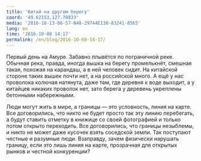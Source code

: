 ```yaml
---
title: 'Китай на другом берегу'
coord: '49.62153,127.78833'
media: '2016-10-13-06-57-N48-29744E130-83241-8565'
lang: en
time: '2016-10-08 14:17'
permalink: /en/blog/2016-10-08-14-17/
---
```


Первый день на Амуре. Забавно плывётся по пограничной реке. Обычная река, правда, иногда вышка на берегу промелькнёт, смешная такая, похожая на карандаш, а в ней человек сидит. На китайской стороне таких вышек почти нет, а на российской много. А ещё у нас проволока колючая натянута, даже там, где деревня к воде выходит, а у китайцев никаких проволок нет, зато берега у деревень укреплены бетонными набережными.

Люди могут жить в мире, а границы — это условность, линия на карте. Все договорились, что никто не будет просто так эту линию перебегать, а будут ставить отметку в книжице со своей фотографией и только потом открыто переходить. Все договорились, что границы незыблемы, и никто не может даже кусочек взять соседской земли. Так поступают честные и разумные люди. Взаправду, зачем физически нарушать границу, если это лишь линия на карте, прозрачная для открытых рынков и честной конкуренции?
